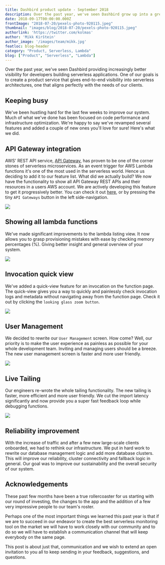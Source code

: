 ```yaml
---
title: Dashbird product update - September 2018
description: Over the past year, we've seen Dashbird grow up into a great product service. Here's the latest updates we've made to the service
date: 2018-09-17T00:00:00.000Z
frontImage: "2018-07-20/pexels-photo-920115.jpeg"
thumbnail: "images/blog/2018-07-20/pexels-photo-920115.jpeg"
authorlink: 'https://twitter.com/kolmas'
author: 'Mikk Kirštein'
author_image: '/images/team/mikk.jpg'
featloc: blog-header
category: "Product, Serverless, Lambda"
blog: ["Product", "Serverless", "Lambda"]
---
```


Over the past year, we've seen Dashbird providing increasingly better visibility for developers building serverless applications. One of our goals is to create a product service that gives end-to-end visibility into serverless architectures, one that aligns perfectly with the needs of our clients. 


## Keeping busy
We've been hustling hard for the last few weeks to improve our system. Much of what we've done has been focused on code performance and infrastructure optimization. We're happy to say we've revamped several features and added a couple of new ones you'll love for sure! Here's what we did.

## API Gateway integration
AWS' REST API service, [API Gateway](https://aws.amazon.com/api-gateway/), has proven to be one of the corner stones of serverless microservices. As an event trigger for AWS Lambda functions it's one of the most used in the serverless world. Hence us deciding to add it to our feature list. What did we actually build? We now have the functionality to show all API Gateway REST APIs and their resources in a users AWS account. We are actively developing this feature to get it progressively better. You can check it out [here](https://app.dashbird.io/apigw), or by pressing the tiny `API Gateways` button in the left side-navigation.

![](/images/blog/2018-09-17/api-gw.png)

## Showing all lambda functions
We've made significant improvements to the lambda listing view. It now allows you to grasp provisioning mistakes with ease by checking memory percentages (%). Giving better insight and general overview of your system.

![](/images/blog/2018-09-17/lambda-list.png)

## Invocation quick view
We've added a quick-view feature for an invocation on the function page. The quick-view gives you a way to quickly and painlessly check invocation logs and metadata without navigating away from the function page. Check it out by clicking the `looking glass zoom button`.

![](/images/blog/2018-09-17/quick-view-invocation.png)

## User Management
We decided to rewrite our `User Management` screen. How come? Well, our priority is to make the user experience as painless as possible for your whole development team. Inviting and managing users should be a breeze. The new user management screen is faster and more user friendly.

![](/images/blog/2018-09-17/user-management.png)


## Live Tailing
Our engineers re-wrote the whole tailing functionality. The new tailing is faster, more efficient and more user friendly. We cut the import latency significantly and now provide you a super fast feedback loop while debugging functions.

![](/images/blog/2018-09-17/live-tail.png)

## Reliability improvement
With the increase of traffic and after a few new large-scale clients onboarded, we had to rethink our infrastructure. We put in hard work to rewrite our database management logic and add more database clusters. This will improve our reliability, cluster connectivity and fallback logic in general. Our goal was to improve our sustainability and the overall security of our system.

## Acknowledgements
These past few months have been a true rollercoaster for us starting with our round of investing, the changes to the app and the addition of a few very impressive people to our team's roster. 

Perhaps one of the most important things we learned this past year is that if we are to succeed in our endeavor to create the best serverless monitoring tool on the market we will have to work closely with our community and to do so we will have to establish a communication channel that will keep everybody on the same page. 

This post is about just that, communication and we wish to extend an open invitation to you all to keep sending in your feedback, suggestions, and questions. 